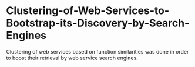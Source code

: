 # Clustering-of-Web-Services-to-Bootstrap-its-Discovery-by-Search-Engines
Clustering of web services based on function similarities was done in order to boost their retrieval by web service search engines.
